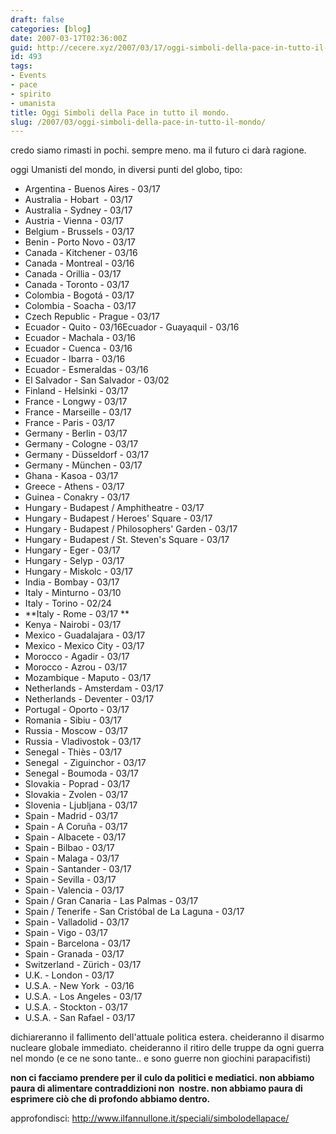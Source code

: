 ```yaml
---
draft: false
categories: [blog]
date: 2007-03-17T02:36:00Z
guid: http://cecere.xyz/2007/03/17/oggi-simboli-della-pace-in-tutto-il-mondo/
id: 493
tags:
- Events
- pace
- spirito
- umanista
title: Oggi Simboli della Pace in tutto il mondo.
slug: /2007/03/oggi-simboli-della-pace-in-tutto-il-mondo/
---
```


credo siamo rimasti in pochi. sempre meno. ma il futuro ci darà ragione.

oggi Umanisti del mondo, in diversi punti del globo, tipo:

- Argentina - Buenos Aires - 03/17
- Australia - Hobart  - 03/17
- Australia - Sydney - 03/17
- Austria - Vienna - 03/17
- Belgium - Brussels - 03/17
- Benin - Porto Novo - 03/17
- Canada - Kitchener - 03/16
- Canada - Montreal - 03/16
- Canada - Orillia - 03/17
- Canada - Toronto - 03/17
- Colombia - Bogotá - 03/17
- Colombia - Soacha - 03/17
- Czech Republic - Prague - 03/17
- Ecuador - Quito - 03/16Ecuador - Guayaquil - 03/16
- Ecuador - Machala - 03/16
- Ecuador - Cuenca - 03/16
- Ecuador - Ibarra - 03/16
- Ecuador - Esmeraldas - 03/16
- El Salvador - San Salvador - 03/02
- Finland - Helsinki - 03/17
- France - Longwy - 03/17
- France - Marseille - 03/17
- France - Paris - 03/17
- Germany - Berlin - 03/17
- Germany - Cologne - 03/17
- Germany - Düsseldorf - 03/17
- Germany - München - 03/17
- Ghana - Kasoa - 03/17
- Greece - Athens - 03/17
- Guinea - Conakry - 03/17
- Hungary - Budapest / Amphitheatre - 03/17
- Hungary - Budapest / Heroes' Square - 03/17
- Hungary - Budapest / Philosophers' Garden - 03/17
- Hungary - Budapest / St. Steven's Square - 03/17
- Hungary - Eger - 03/17
- Hungary - Selyp - 03/17
- Hungary - Miskolc - 03/17
- India - Bombay - 03/17
- Italy - Minturno - 03/10
- Italy - Torino - 02/24
- **Italy - Rome - 03/17 **
- Kenya - Nairobi - 03/17
- Mexico - Guadalajara - 03/17
- Mexico - Mexico City - 03/17
- Morocco - Agadir - 03/17
- Morocco - Azrou - 03/17
- Mozambique - Maputo - 03/17
- Netherlands - Amsterdam - 03/17
- Netherlands - Deventer - 03/17
- Portugal - Oporto - 03/17
- Romania - Sibiu - 03/17
- Russia - Moscow - 03/17
- Russia - Vladivostok - 03/17
- Senegal - Thiès - 03/17
- Senegal  - Ziguinchor - 03/17
- Senegal - Boumoda - 03/17
- Slovakia - Poprad - 03/17
- Slovakia - Zvolen - 03/17
- Slovenia - Ljubljana - 03/17
- Spain - Madrid - 03/17
- Spain - A Coruña - 03/17
- Spain - Albacete - 03/17
- Spain - Bilbao - 03/17
- Spain - Malaga - 03/17
- Spain - Santander - 03/17
- Spain - Sevilla - 03/17
- Spain - Valencia - 03/17
- Spain / Gran Canaria - Las Palmas - 03/17
- Spain / Tenerife - San Cristóbal de La Laguna - 03/17
- Spain - Valladolid - 03/17
- Spain - Vigo - 03/17
- Spain - Barcelona - 03/17
- Spain - Granada - 03/17
- Switzerland - Zürich - 03/17
- U.K. - London - 03/17
- U.S.A. - New York  - 03/16
- U.S.A. - Los Angeles - 03/17
- U.S.A. - Stockton - 03/17
- U.S.A. - San Rafael - 03/17

dichiareranno il fallimento dell'attuale politica estera. cheideranno il disarmo nucleare globale immediato. cheideranno il ritiro delle truppe da ogni guerra nel mondo (e ce ne sono tante.. e sono guerre non giochini parapacifisti)

**non ci facciamo prendere per il culo da politici e mediatici. non abbiamo paura di alimentare contraddizioni non  nostre. non abbiamo paura di esprimere ciò che di profondo abbiamo dentro.**

approfondisci: <a href="http://www.ilfannullone.it/speciali/simbolodellapace/" target="_blank">http://www.ilfannullone.it/speciali/simbolodellapace/</a>